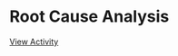 # Root Cause Analysis

[View Activity](https://sites.research.google/datacardsplaybook/activities/root-cause-analysis)
